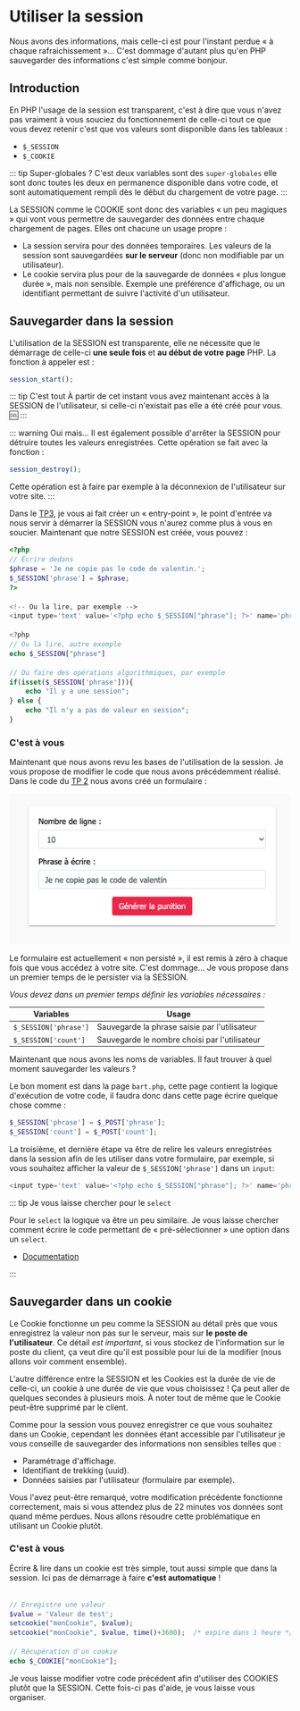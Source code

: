 # Utiliser la session

Nous avons des informations, mais celle-ci est pour l'instant perdue « à chaque rafraichissement »… C'est dommage d'autant plus qu'en PHP sauvegarder des informations c'est simple comme bonjour.

## Introduction

En PHP l'usage de la session est transparent, c'est à dire que vous n'avez pas vraiment à vous souciez du fonctionnement de celle-ci tout ce que vous devez retenir c'est que vos valeurs sont disponible dans les tableaux :

- `$_SESSION`
- `$_COOKIE`

::: tip Super-globales ?
C'est deux variables sont des `super-globales` elle sont donc toutes les deux en permanence disponible dans votre code, et sont automatiquement rempli dès le début du chargement de votre page.
:::

La SESSION comme le COOKIE sont donc des variables « un peu magiques » qui vont vous permettre de sauvegarder des données entre chaque chargement de pages. Elles ont chacune un usage propre :

- La session servira pour des données temporaires. Les valeurs de la session sont sauvegardées **sur le serveur** (donc non modifiable par un utilisateur).
- Le cookie servira plus pour de la sauvegarde de données « plus longue durée », mais non sensible. Exemple une préférence d'affichage, ou un identifiant permettant de suivre l'activité d'un utilisateur.

## Sauvegarder dans la session

L'utilisation de la SESSION est transparente, elle ne nécessite que le démarrage de celle-ci **une seule fois** et **au début de votre page** PHP. La fonction à appeler est :

```php
session_start();
```

::: tip C'est tout
À partir de cet instant vous avez maintenant accès à la SESSION de l'utilisateur, si celle-ci n'existait pas elle a été créé pour vous. :cool:
:::

::: warning Oui mais…
Il est également possible d'arrêter la SESSION pour détruire toutes les valeurs enregistrées. Cette opération se fait avec la fonction :

```php
session_destroy();
```

Cette opération est à faire par exemple à la déconnexion de l'utilisateur sur votre site.
:::

Dans le [TP3](./tp3.md), je vous ai fait créer un « entry-point », le point d'entrée va nous servir à démarrer la SESSION vous n'aurez comme plus à vous en soucier. Maintenant que notre SESSION est créée, vous pouvez :

```php
<?php
// Écrire dedans
$phrase = 'Je ne copie pas le code de valentin.';
$_SESSION['phrase'] = $phrase;
?>

<!-- Ou la lire, par exemple -->
<input type='text' value='<?php echo $_SESSION["phrase"]; ?>' name='phrase'>

<?php
// Ou la lire, autre exemple
echo $_SESSION["phrase"]

// Ou faire des opérations algorithmiques, par exemple
if(isset($_SESSION['phrase'])){
    echo "Il y a une session";
} else {
    echo "Il n'y a pas de valeur en session";
}
```

### C'est à vous

Maintenant que nous avons revu les bases de l'utilisation de la session. Je vous propose de modifier le code que nous avons précédemment réalisé. Dans le code du [TP 2](./tp2.md) nous avons créé un formulaire :

![Formulaire de choix pour le TP Bart](./res/form_bart.png)

Le formulaire est actuellement « non persisté », il est remis à zéro à chaque fois que vous accédez à votre site. C'est dommage… Je vous propose dans un premier temps de le persister via la SESSION.

_Vous devez dans un premier temps définir les variables nécessaires :_

| Variables             | Usage                                         |
| --------------------- | --------------------------------------------- |
| `$_SESSION['phrase']` | Sauvegarde la phrase saisie par l'utilisateur |
| `$_SESSION['count']`  | Sauvegarde le nombre choisi par l'utilisateur |

Maintenant que nous avons les noms de variables. Il faut trouver à quel moment sauvegarder les valeurs ?

Le bon moment est dans la page `bart.php`, cette page contient la logique d'exécution de votre code, il faudra donc dans cette page écrire quelque chose comme :

```php
$_SESSION['phrase'] = $_POST['phrase'];
$_SESSION['count'] = $_POST['count'];
```

La troisième, et dernière étape va être de relire les valeurs enregistrées dans la session afin de les utiliser dans votre formulaire, par exemple, si vous souhaitez afficher la valeur de `$_SESSION['phrase']` dans un `input`:

```php
<input type='text' value='<?php echo $_SESSION["phrase"]; ?>' name='phrase'>
```

::: tip Je vous laisse chercher pour le `select`

Pour le `select` la logique va être un peu similaire. Je vous laisse chercher comment écrire le code permettant de « pré-sélectionner » une option dans un `select`.

- [Documentation](https://developer.mozilla.org/en-US/docs/Web/HTML/Element/select)

:::

## Sauvegarder dans un cookie

Le Cookie fonctionne un peu comme la SESSION au détail près que vous enregistrez la valeur non pas sur le serveur, mais sur **le poste de l'utilisateur**. Ce détail _est important_, si vous stockez de l'information sur le poste du client, ça veut dire qu'il est possible pour lui de la modifier (nous allons voir comment ensemble).

L'autre différence entre la SESSION et les Cookies est la durée de vie de celle-ci, un cookie à une durée de vie que vous choisissez ! Ça peut aller de quelques secondes à plusieurs mois. À noter tout de même que le Cookie peut-être supprimé par le client.

Comme pour la session vous pouvez enregistrer ce que vous souhaitez dans un Cookie, cependant les données étant accessible par l'utilisateur je vous conseille de sauvegarder des informations non sensibles telles que :

- Paramétrage d'affichage.
- Identifiant de trekking (uuid).
- Données saisies par l'utilisateur (formulaire par exemple).

Vous l'avez peut-être remarqué, votre modification précédente fonctionne correctement, mais si vous attendez plus de 22 minutes vos données sont quand même perdues. Nous allons résoudre cette problématique en utilisant un Cookie plutôt.

### C'est à vous

Écrire & lire dans un cookie est très simple, tout aussi simple que dans la session. Ici pas de démarrage à faire **c'est automatique** !

```php

// Enregistre une valeur
$value = 'Valeur de test';
setcookie("monCookie", $value);
setcookie("monCookie", $value, time()+3600);  /* expire dans 1 heure */

// Récupération d'un cookie
echo $_COOKIE["monCookie"];

```

Je vous laisse modifier votre code précédent afin d'utiliser des COOKIES plutôt que la SESSION. Cette fois-ci pas d'aide, je vous laisse vous organiser.
